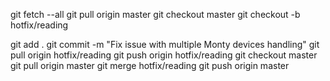 git fetch --all 
git pull origin master 
git checkout master
git checkout -b hotfix/reading

git add .
git commit -m "Fix issue with multiple Monty devices handling"
git pull origin hotfix/reading
git push origin hotfix/reading
git checkout master
git pull origin master
git merge hotfix/reading
git push origin master